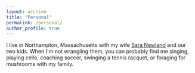 ```yaml
---
layout: archive
title: "Personal"
permalink: /personal/
author_profile: true
---
```


I live in Northampton, Massachusetts with my wife [Sara
Newland](https://sites.smith.edu/newland/) and our two kids. When I'm not
wrangling them, you can probably find me singing, playing cello, coaching
soccer, swinging a tennis racquet, or foraging for mushrooms with my family.
